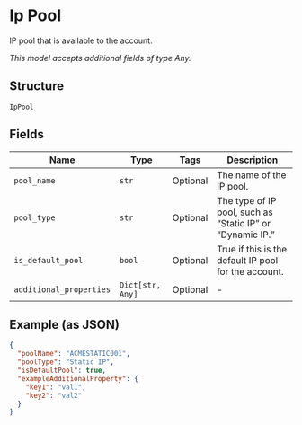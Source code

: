 
# Ip Pool

IP pool that is available to the account.

*This model accepts additional fields of type Any.*

## Structure

`IpPool`

## Fields

| Name | Type | Tags | Description |
|  --- | --- | --- | --- |
| `pool_name` | `str` | Optional | The name of the IP pool. |
| `pool_type` | `str` | Optional | The type of IP pool, such as “Static IP” or “Dynamic IP.” |
| `is_default_pool` | `bool` | Optional | True if this is the default IP pool for the account. |
| `additional_properties` | `Dict[str, Any]` | Optional | - |

## Example (as JSON)

```json
{
  "poolName": "ACMESTATIC001",
  "poolType": "Static IP",
  "isDefaultPool": true,
  "exampleAdditionalProperty": {
    "key1": "val1",
    "key2": "val2"
  }
}
```


